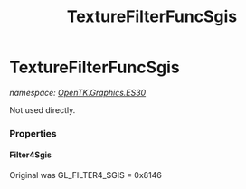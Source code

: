 ﻿---
title: TextureFilterFuncSgis
---

# TextureFilterFuncSgis
_namespace: [OpenTK.Graphics.ES30](N-OpenTK.Graphics.ES30.html)_

Not used directly.



### Properties

#### Filter4Sgis
Original was GL_FILTER4_SGIS = 0x8146

